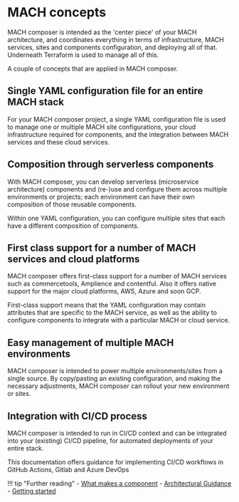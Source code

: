# MACH concepts

MACH composer is intended as the 'center piece' of your MACH architecture, and coordinates everything in terms of infrastructure, MACH services, sites and components configuration, and deploying all of that. Underneath Terraform is used to manage all of this.

A couple of concepts that are applied in MACH composer.

## Single YAML configuration file for an entire MACH stack
For your MACH composer project, a single YAML configuration file is used to manage one or multiple MACH site configurations, your cloud infrastructure required for components, and the integration between MACH services and these cloud services.

## Composition through serverless components
With MACH composer, you can develop serverless (microservice architecture) components and (re-)use and configure them across multiple environments or projects; each environment can have their own composition of those reusable components.

Within one YAML configuration, you can configure multiple sites that each have a different composition of components.

## First class support for a number of MACH services and cloud platforms
MACH composer offers first-class support for a number of MACH services such as commercetools, Amplience and contentful. Also it offers native support for the major cloud platforms, AWS, Azure and soon GCP.

First-class support means that the YAML configuration may contain attributes that are specific to the MACH service, as well as the ability to configure components to integrate with a particular MACH or cloud service.

## Easy management of multiple MACH environments
MACH composer is intended to power multiple environments/sites from a single source. By copy/pasting an existing configuration, and making the necessary adjustments, MACH composer can rollout your new environment or sites.

## Integration with CI/CD process
MACH composer is intended to run in CI/CD context and can be integrated into your (existing) CI/CD pipeline, for automated deployments of your entire stack.

This documentation offers guidance for implementing CI/CD workflows in GitHub Actions, Gitlab and Azure DevOps

!!! tip "Further reading"
    - [What makes a component](./components/index.md)
    - [Architectural Guidance](./architecture/index.md)
    - [Getting started](../tutorial/step-1-installation.md)